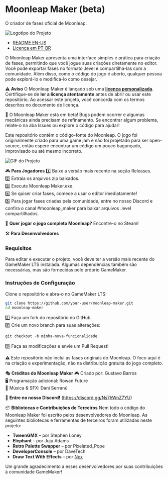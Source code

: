 Moonleap Maker (beta)
==============

O criador de fases oficial de Moonleap.

![Logotipo do Projeto](https://guselect.com/wp-content/uploads/2022/07/Moonleap-Maker-Logo.png)

- [README EN-US](README.md)  
- [Licença em PT-BR](LICENSE-PT-BR.md)  

O Moonleap Maker apresenta uma interface simples e prática para criação de fases, permitindo que você jogue suas criações diretamente no editor. Você pode exportar fases no formato .level e compartilhá-las com a comunidade. Além disso, como o código do jogo é aberto, qualquer pessoa pode explorá-lo e modificá-lo como desejar.

⚠️ **Aviso**
O Moonleap Maker é lançado sob uma **[licença personalizada](LICENSE-PT-BR.md)**. Certifique-se de **ler a licença atentamente** antes de abrir ou usar este repositório. Ao acessar este projeto, você concorda com os termos descritos no documento de licença.

🚀 O Moonleap Maker está em beta! Bugs podem ocorrer e algumas mecânicas ainda precisam de refinamento. Se encontrar algum problema, relate-o na aba Issues ou explore o código para ajudar!

Este repositório contém o código-fonte do Moonleap. O jogo foi originalmente criado para uma game jam e não foi projetado para ser open-source, então espere encontrar um código um pouco bagunçado, improvisado ou até mesmo incorreto.

![GIF do Projeto](https://guselect.com/wp-content/uploads/2022/07/ezgif-315358de28c4fa.gif)

🎮 **Para Jogadores**
1️⃣ Baixe a versão mais recente na seção Releases.  
2️⃣ Extraia os arquivos zip baixados.  
3️⃣ Execute Moonleap Maker.exe.  
4️⃣ Se quiser criar fases, comece a usar o editor imediatamente!  
5️⃣ Para jogar fases criadas pela comunidade, entre no nosso Discord e confira o canal #moonleap_maker para baixar arquivos .level compartilhados.  

🔗 **Quer jogar o jogo completo Moonleap?** Encontre-o no Steam!

🛠️ **Para Desenvolvedores**

### Requisitos
Para editar e executar o projeto, você deve ter a versão mais recente do GameMaker LTS instalada. Algumas dependências também são necessárias, mas são fornecidas pelo próprio GameMaker.

### Instruções de Configuração
Clone o repositório e abra-o no GameMaker LTS:
```bash
git clone https://github.com/your-user/moonleap-maker.git
cd moonleap-maker
```
1️⃣ Faça um fork do repositório no GitHub.  
2️⃣ Crie um novo branch para suas alterações:
```cpp
git checkout -b minha-nova-funcionalidade
```
3️⃣ Faça as modificações e envie um Pull Request!

⚠️ Este repositório não inclui as fases originais do Moonleap. O foco aqui é na criação e experimentação, não na distribuição gratuita do jogo completo.

🎭 **Créditos do Moonleap Maker**
🎮 Criado por: Gustavo Barros  
🖥️ Programação adicional: Rowan Future  
🎵 Música & SFX: Dani Serranú  

💬 **Entre no nosso Discord!** (https://discord.gg/Ns7hWnZ7YU)

📦 **Bibliotecas e Contribuições de Terceiros**
Nem todo o código do Moonleap Maker foi escrito pelos desenvolvedores do Moonleap. As seguintes bibliotecas e ferramentas de terceiros foram utilizadas neste projeto:

- **TweenGMX** – por Stephen Loney  
- **Elephant** – por Juju Adams  
- **Retro Palette Swapper** – por Pixelated_Pope  
- **DeveloperConsole** – por DaveTech  
- **Draw Text With Effects** – por [Nox](https://noxdev.net)  

Um grande agradecimento a esses desenvolvedores por suas contribuições à comunidade GameMaker!
